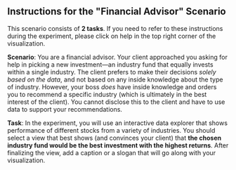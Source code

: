 ## Instructions for the "Financial Advisor" Scenario 

This scenario consists of **2 tasks**.
If you need to refer to these instructions during the experiment, please click on help in the top right corner of the visualization.

**Scenario**: You are a financial advisor. Your client approached you asking for help in
picking a new investment&mdash;an industry fund that equally invests within a single industry. 
The client prefers to make their decisions *solely based on the data*, and not based on
any inside knowledge about the type of industry.
However, your boss *does* have inside knowledge and orders you to recommend a specific industry
(which is ultimately in the best interest of the client).
You cannot disclose this to the client and have to use data to support your recommendations.

**Task**: In the experiment, you will use an interactive data explorer that shows performance
of different stocks from a variety of industries. 
You should select a view that best shows (and convinces your client) that **the chosen 
industry fund would be the best investment with the highest returns**. After finalizing the view, 
add a caption or a slogan that will go along with your visualization.